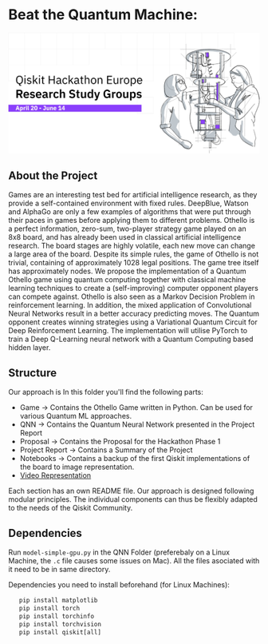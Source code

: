 # Beat the Quantum Machine: 


![alt text](https://github.com/HayleySummer/Qiskit_Hackathon_Europe/blob/main/Hackathon.jpeg "Qiskit Hackathon")

## About the Project
Games are an interesting test bed for artificial intelligence research, as they provide a self-contained environment with fixed rules. DeepBlue, Watson and AlphaGo are only a few examples of algorithms that were put through their paces in games before applying them to different problems.
Othello is a perfect information, zero-sum, two-player strategy game played on an 8x8 board, and has already been used in classical artificial intelligence research. The board stages are highly volatile, each new move can change a large area of the board. Despite its simple rules, the game of Othello is not trivial, containing of approximately $1028$ legal positions. The game tree itself has approximately  nodes.
We propose the implementation of a Quantum Othello game using quantum computing together with classical machine learning techniques to create a (self-improving) computer opponent players can compete against.
Othello is also seen as a Markov Decision Problem in reinforcement learning. In addition, the mixed application of Convolutional Neural Networks result in a better accuracy predicting moves. 
The Quantum opponent creates winning strategies using a Variational Quantum Circuit for Deep Reinforcement Learning. The implementation will utilise PyTorch to train a Deep Q-Learning neural network with a Quantum Computing based hidden layer.


## Structure
Our approach is In this folder you'll find the following parts: 

* Game -> Contains the Othello Game written in Python. Can be used for various Quantum ML approaches. 
* QNN -> Contains the Quantum Neural Network presented in the Project Report
* Proposal -> Contains the Proposal for the Hackathon Phase 1 
* Project Report -> Contains a Summary of the Project
* Notebooks -> Contains a backup of the first Qiskit implementations of the board to image representation. 
* [Video Representation](https://www.powtoon.com/c/fQej7mYq04Z/1/m )

Each section has an own README file.
Our approach is designed following modular principles. The individual components can thus be flexibly adapted to the needs of the Qiskit Community. 

## Dependencies

Run `model-simple-gpu.py` in the QNN Folder (preferebaly on a Linux Machine, the `.c` file causes some issues on Mac).
All the files asociated with it need to be in same directory. 

Dependencies you need to install beforehand (for Linux Machines):

```pip install sklearn
   pip install matplotlib
   pip install torch 
   pip install torchinfo
   pip install torchvision
   pip install qiskit[all]
